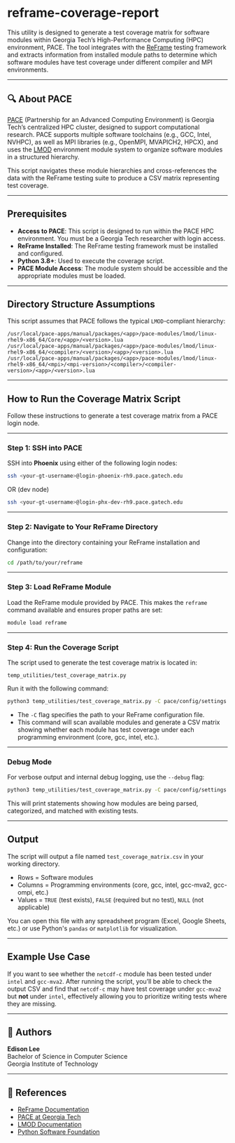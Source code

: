 # reframe-coverage-report

This utility is designed to generate a test coverage matrix for software modules within Georgia Tech’s High-Performance Computing (HPC) environment, PACE. The tool integrates with the [ReFrame](https://reframe-hpc.readthedocs.io/) testing framework and extracts information from installed module paths to determine which software modules have test coverage under different compiler and MPI environments.

---

## 🔍 About PACE

[PACE](https://pace.gatech.edu/) (Partnership for an Advanced Computing Environment) is Georgia Tech’s centralized HPC cluster, designed to support computational research. PACE supports multiple software toolchains (e.g., GCC, Intel, NVHPC), as well as MPI libraries (e.g., OpenMPI, MVAPICH2, HPCX), and uses the [LMOD](https://lmod.readthedocs.io/en/latest/) environment module system to organize software modules in a structured hierarchy.

This script navigates these module hierarchies and cross-references the data with the ReFrame testing suite to produce a CSV matrix representing test coverage.

---

## Prerequisites

- **Access to PACE**: This script is designed to run within the PACE HPC environment. You must be a Georgia Tech researcher with login access.
- **ReFrame Installed**: The ReFrame testing framework must be installed and configured.
- **Python 3.8+**: Used to execute the coverage script.
- **PACE Module Access**: The module system should be accessible and the appropriate modules must be loaded.

---

## Directory Structure Assumptions

This script assumes that PACE follows the typical `LMOD`-compliant hierarchy:

```
/usr/local/pace-apps/manual/packages/<app>/pace-modules/lmod/linux-rhel9-x86_64/Core/<app>/<version>.lua
/usr/local/pace-apps/manual/packages/<app>/pace-modules/lmod/linux-rhel9-x86_64/<compiler>/<version>/<app>/<version>.lua
/usr/local/pace-apps/manual/packages/<app>/pace-modules/lmod/linux-rhel9-x86_64/<mpi>/<mpi-version>/<compiler>/<compiler-version>/<app>/<version>.lua
```

---

##  How to Run the Coverage Matrix Script

Follow these instructions to generate a test coverage matrix from a PACE login node.

---

### Step 1: SSH into PACE

SSH into **Phoenix** using either of the following login nodes:

```bash
ssh <your-gt-username>@login-phoenix-rh9.pace.gatech.edu
```

OR (dev node)

```bash
ssh <your-gt-username>@login-phx-dev-rh9.pace.gatech.edu
```

---

### Step 2: Navigate to Your ReFrame Directory

Change into the directory containing your ReFrame installation and configuration:

```bash
cd /path/to/your/reframe
```

---

### Step 3: Load ReFrame Module

Load the ReFrame module provided by PACE. This makes the `reframe` command available and ensures proper paths are set:

```bash
module load reframe
```

---

### Step 4: Run the Coverage Script

The script used to generate the test coverage matrix is located in:

```
temp_utilities/test_coverage_matrix.py
```

Run it with the following command:

```bash
python3 temp_utilities/test_coverage_matrix.py -C pace/config/settings.py
```

- The `-C` flag specifies the path to your ReFrame configuration file.
- This command will scan available modules and generate a CSV matrix showing whether each module has test coverage under each programming environment (core, gcc, intel, etc.).

---

### Debug Mode

For verbose output and internal debug logging, use the `--debug` flag:

```bash
python3 temp_utilities/test_coverage_matrix.py -C pace/config/settings.py --debug
```

This will print statements showing how modules are being parsed, categorized, and matched with existing tests.

---

## Output

The script will output a file named `test_coverage_matrix.csv` in your working directory.

- Rows = Software modules
- Columns = Programming environments (core, gcc, intel, gcc-mva2, gcc-ompi, etc.)
- Values = `TRUE` (test exists), `FALSE` (required but no test), `NULL` (not applicable)

You can open this file with any spreadsheet program (Excel, Google Sheets, etc.) or use Python's `pandas` or `matplotlib` for visualization.

---

##  Example Use Case

If you want to see whether the `netcdf-c` module has been tested under `intel` and `gcc-mva2`. After running the script, you’ll be able to check the output CSV and find that `netcdf-c` may have test coverage under `gcc-mva2` but **not** under `intel`, effectively allowing you to prioritize writing tests where they are missing.

---

## 👥 Authors

**Edison Lee**  
Bachelor of Science in Computer Science  
Georgia Institute of Technology

---

## 📘 References

- [ReFrame Documentation](https://reframe-hpc.readthedocs.io/en/stable/)
- [PACE at Georgia Tech](https://pace.gatech.edu/)
- [LMOD Documentation](https://lmod.readthedocs.io/en/latest/)
- [Python Software Foundation](https://www.python.org/)

